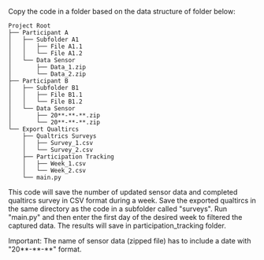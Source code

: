 Copy the code in a folder based on the data structure of folder below:

    Project Root
    ├── Participant A
    │   ├── Subfolder A1
    │   │   ├── File A1.1
    │   │   └── File A1.2
    │   └── Data Sensor
    │       ├── Data_1.zip
    │       └── Data_2.zip
    ├── Participant B
    │   ├── Subfolder B1
    │   │   ├── File B1.1
    │   │   └── File B1.2
    │   └── Data Sensor
    │       ├── 20**-**-**.zip
    │       └── 20**-**-**.zip
    └── Export Qualtircs
        ├── Qualtrics Surveys
        │   ├── Survey_1.csv
        │   └── Survey_2.csv
        ├── Participation Tracking
        │   ├── Week_1.csv
        │   └── Week_2.csv
        └── main.py

This code will save the number of updated sensor data and completed qualtircs survey in CSV format during a week.
Save the exported qualtircs in the same directory as the code in a subfolder called "surveys".
Run "main.py" and then enter the first day of the desired week to filtered the captured data. The results will save in participation_tracking folder.

Important:
The name of sensor data (zipped file) has to include a date with "20**-\**-**" format.